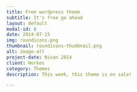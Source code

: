 ```yaml
---
title: Free wordpress theme
subtitle: It's free go ahead
layout: default
modal-id: 6
date: 2014-07-15
img: roundicons.png
thumbnail: roundicons-thumbnail.png
alt: image-alt
project-date: Nisan 2014
client: Herkes
category: Themes
description: This week, this theme is on sale!

---
```

